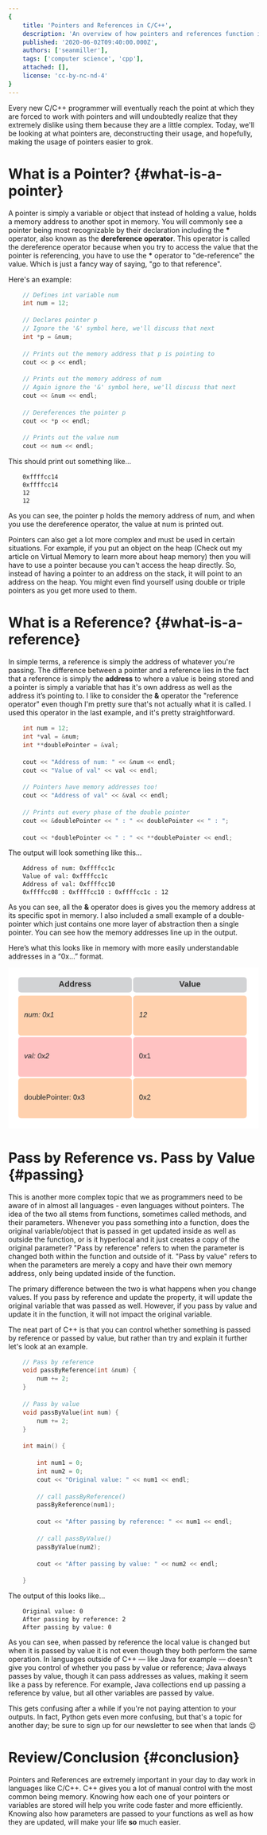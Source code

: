 ```yaml
---
{
    title: 'Pointers and References in C/C++',
    description: 'An overview of how pointers and references function in C/C++',
    published: '2020-06-02T09:40:00.000Z',
    authors: ['seanmiller'],
    tags: ['computer science', 'cpp'],
    attached: [],
    license: 'cc-by-nc-nd-4'
}
---
```


Every new C/C++ programmer will eventually reach the point at which they are forced to work with pointers and will undoubtedly realize that they extremely dislike using them because they are a little complex. Today, we'll be looking at what pointers are, deconstructing their usage, and hopefully, making the usage of pointers easier to grok.

  
# What is a Pointer? {#what-is-a-pointer}

  

A pointer is simply a variable or object that instead of holding a value, holds a memory address to another spot in memory. You will commonly see a pointer being most recognizable by their declaration including the **\*** operator, also known as the **dereference operator**. This operator is called the dereference operator because when you try to access the value that the pointer is referencing, you have to use the **\*** operator to "de-reference" the value. Which is just a fancy way of saying, "go to that reference".

Here's an example:

```cpp
	// Defines int variable num
	int num = 12;

	// Declares pointer p
	// Ignore the '&' symbol here, we'll discuss that next
	int *p = &num;

	// Prints out the memory address that p is pointing to
	cout << p << endl;

	// Prints out the memory address of num
	// Again ignore the '&' symbol here, we'll discuss that next
	cout << &num << endl;

	// Dereferences the pointer p
	cout << *p << endl;

	// Prints out the value num
	cout << num << endl;
```
  
This should print out something like...

```
	0xffffcc14
	0xffffcc14
	12
	12
```

As you can see, the pointer p holds the memory address of num, and when you use the dereference operator, the value at num is printed out.

Pointers can also get a lot more complex and must be used in certain situations. For example, if you put an object on the heap (Check out my article on Virtual Memory to learn more about heap memory) then you will have to use a pointer because you can't access the heap directly. So, instead of having a pointer to an address on the stack, it will point to an address on the heap. You might even find yourself using double or triple pointers as you get more used to them.


# What is a Reference? {#what-is-a-reference}

In simple terms, a reference is simply the address of whatever you're passing. The difference between a pointer and a reference lies in the fact that a reference is simply the **address** to where a value is being stored and a pointer is simply a variable that has it's own address as well as the address it’s pointing to. I like to consider the **&** operator the "reference operator" even though I'm pretty sure that's not actually what it is called. I used this operator in the last example, and it's pretty straightforward.

```cpp  
	int num = 12;
	int *val = &num;
	int **doublePointer = &val;

	cout << "Address of num: " << &num << endl;
	cout << "Value of val" << val << endl;
	
	// Pointers have memory addresses too!
	cout << "Address of val" << &val << endl;
	
	// Prints out every phase of the double pointer
	cout << &doublePointer << " : " << doublePointer << " : ";

	cout << *doublePointer << " : " << **doublePointer << endl;
```

The output will look something like this...

```
	Address of num: 0xffffcc1c
	Value of val: 0xffffcc1c
	Address of val: 0xffffcc10
	0xffffcc08 : 0xffffcc10 : 0xffffcc1c : 12
```
  
As you can see, all the **&** operator does is gives you the memory address at its specific spot in memory. I also included a small example of a double-pointer which just contains one more layer of abstraction then a single pointer. You can see how the memory addresses line up in the output.

Here’s what this looks like in memory with more easily understandable addresses in a “0x…” format.

**![Memory Example](./memory.png)**

# Pass by Reference vs. Pass by Value {#passing}

This is another more complex topic that we as programmers need to be aware of in almost all languages - even languages without pointers. The idea of the two all stems from functions, sometimes called methods, and their parameters. Whenever you pass something into a function, does the original variable/object that is passed in get updated inside as well as outside the function, or is it hyperlocal and it just creates a copy of the original parameter? "Pass by reference" refers to when the parameter is changed both within the function and outside of it. "Pass by value" refers to when the parameters are merely a copy and have their own memory address, only being updated inside of the function.

The primary difference between the two is what happens when you change values. If you pass by reference and update the property, it will update the original variable that was passed as well. However, if you pass by value and update it in the function, it will not impact the original variable.

The neat part of C++ is that you can control whether something is passed by reference or passed by value, but rather than try and explain it further let's look at an example.

```cpp
	// Pass by reference
	void passByReference(int &num) {
		num += 2;
	}
	  
	// Pass by value
	void passByValue(int num) {
		num += 2;
	}	  

	int main() {
	
		int num1 = 0;
		int num2 = 0;
		cout << "Original value: " << num1 << endl;

		// call passByReference()
		passByReference(num1);

		cout << "After passing by reference: " << num1 << endl;
		
		// call passByValue()
		passByValue(num2);

		cout << "After passing by value: " << num2 << endl;
		
	}
```

The output of this looks like...

```
	Original value: 0
	After passing by reference: 2
	After passing by value: 0
```

As you can see, when passed by reference the local value is changed but when it is passed by value it is not even though they both perform the same operation. In languages outside of C++ — like Java for example — doesn't give you control of whether you pass by value or reference; Java always passes by value, though it can pass addresses as values, making it seem like a pass by reference. For example, Java collections end up passing a reference by value, but all other variables are passed by value.

This gets confusing after a while if you're not paying attention to your outputs. In fact, Python gets even more confusing, but that's a topic for another day; be sure to sign up for our newsletter to see when that lands 😉

  

# Review/Conclusion {#conclusion}

Pointers and References are extremely important in your day to day work in languages like C/C++. C++ gives you a lot of manual control with the most common being memory. Knowing how each one of your pointers or variables are stored will help you write code faster and more efficiently. Knowing also how parameters are passed to your functions as well as how they are updated, will make your life **so** much easier.

